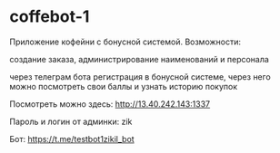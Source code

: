 # coffebot-1
Приложение кофейни с бонусной системой. 
Возможности: 

создание заказа, администрирование наименований и персонала

через телеграм бота регистрация в бонусной системе, через него можно посмотреть свои баллы и узнать историю покупок

Посмотреть можно здесь:
http://13.40.242.143:1337

Пароль и логин от админки: zik

Бот: https://t.me/testbot1zikil_bot
